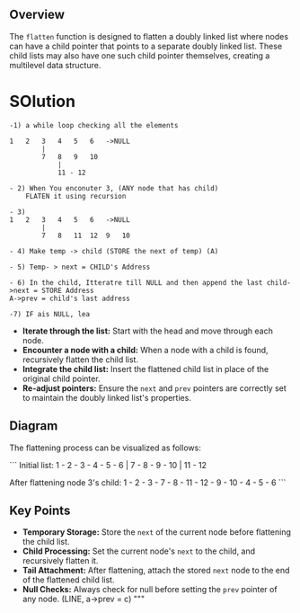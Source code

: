 ## Overview
The `flatten` function is designed to flatten a doubly linked list where nodes can have a child pointer that points to a separate doubly linked list. These child lists may also have one such child pointer themselves, creating a multilevel data structure.



# SOlution

    -1) a while loop checking all the elements 

    1   2   3   4   5   6   ->NULL
            |
            7   8   9   10
                |
                11 - 12

    - 2) When You enconuter 3, (ANY node that has child)
        FLATEN it using recursion 

    - 3)   
    1   2   3   4   5   6   ->NULL
            |
            7   8   11  12  9   10

    - 4) Make temp -> child (STORE the next of temp) (A)

    - 5) Temp- > next = CHILD's Address

    - 6) In the child, Itteratre till NULL and then append the last child->next = STORE Address
    A->prev = child's last address

    -7) IF ais NULL, lea

- **Iterate through the list:** Start with the head and move through each node.
- **Encounter a node with a child:** When a node with a child is found, recursively flatten the child list.
- **Integrate the child list:** Insert the flattened child list in place of the original child pointer.
- **Re-adjust pointers:** Ensure the `next` and `prev` pointers are correctly set to maintain the doubly linked list's properties.

## Diagram
The flattening process can be visualized as follows:

\`\`\`
Initial list:
1 - 2 - 3 - 4 - 5 - 6
        |
        7 - 8 - 9 - 10
            |
            11 - 12

After flattening node 3's child:
1 - 2 - 3 - 7 - 8 - 11 - 12 - 9 - 10 - 4 - 5 - 6
\`\`\`

## Key Points
- **Temporary Storage:** Store the `next` of the current node before flattening the child list.
- **Child Processing:** Set the current node's `next` to the child, and recursively flatten it.
- **Tail Attachment:** After flattening, attach the stored `next` node to the end of the flattened child list.
- **Null Checks:** Always check for null before setting the `prev` pointer of any node.  (LINE, a->prev = c)
"""


 